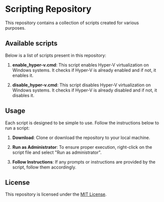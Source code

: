 # Scripting Repository

This repository contains a collection of scripts created for various purposes. 

## Available scripts

Below is a list of scripts present in this repository:

1. **enable_hyper-v.cmd**: This script enables Hyper-V virtualization on Windows systems. It checks if Hyper-V is already enabled and if not, it enables it.

2. **disable_hyper-v.cmd**: This script disables Hyper-V virtualization on Windows systems. It checks if Hyper-V is already disabled and if not, it disables it.

## Usage

Each script is designed to be simple to use. Follow the instructions below to run a script:

1. **Download**: Clone or download the repository to your local machine.

2. **Run as Administrator**: To ensure proper execution, right-click on the script file and select "Run as administrator".

3. **Follow Instructions**: If any prompts or instructions are provided by the script, follow them accordingly.

## License

This repository is licensed under the [MIT License](LICENSE).